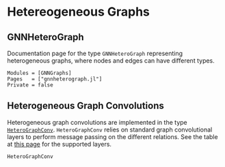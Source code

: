 # Hetereogeneous Graphs


## GNNHeteroGraph
Documentation page for the type `GNNHeteroGraph` representing heterogeneous graphs, where  nodes and edges can have different types.


```@autodocs
Modules = [GNNGraphs]
Pages   = ["gnnheterograph.jl"]
Private = false
```

## Heterogeneous Graph Convolutions

Heterogeneous graph convolutions are implemented in the type [`HeteroGraphConv`](@ref).
`HeteroGraphConv` relies on standard graph convolutional layers to perform message passing on the different relations. See the table at [this page](https://carlolucibello.github.io/GraphNeuralNetworks.jl/dev/api/conv/) for the supported layers.

```@docs
HeteroGraphConv
```